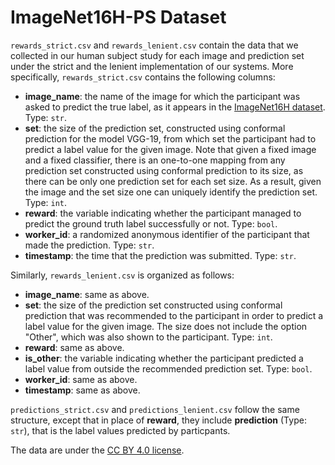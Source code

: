 # **ImageNet16H-PS Dataset**

```rewards_strict.csv``` and ```rewards_lenient.csv``` contain the data that we collected in our human subject study for each image and prediction set under the strict and the lenient implementation of our systems. More specifically, ```rewards_strict.csv``` contains the following columns:

* **image_name**: the name of the image for which the participant was asked to predict the true label, as it appears in the [ImageNet16H dataset](https://osf.io/2ntrf/). Type: ```str```.
* **set**: the size of the prediction set, constructed using conformal prediction for the model VGG-19, from which set the participant had to predict a label value for the given image. Note that given a fixed image and a fixed classifier, there is an one-to-one mapping from any prediction set constructed using conformal prediction to its size, as there can be only one prediction set for each set size. As a result, given the image and the set size one can uniquely identify the prediction set. Type: ```int```. 
* **reward**: the variable indicating whether the participant managed to predict the ground truth label successfully or not. Type: ```bool```.
* **worker_id**: a randomized anonymous identifier of the participant that made the prediction. Type: ```str```.
* **timestamp**: the time that the prediction was submitted. Type: ```str```.

Similarly, ```rewards_lenient.csv``` is organized as follows:
* **image_name**: same as above.
* **set**: the size of the prediction set constructed using conformal prediction that was recommended to the participant in order to predict a label value for the given image. The size does not include the option "Other", which was also shown to the participant. Type: ```int```. 
* **reward**: same as above.
* **is_other**: the variable indicating whether the participant predicted a label value from outside the recommended prediction set. Type: ```bool```.
* **worker_id**: same as above.
* **timestamp**: same as above.

```predictions_strict.csv``` and ```predictions_lenient.csv``` follow the same structure, except that in place of **reward**, they include **prediction** (Type: ```str```), that is the label values predicted by particpants. 

The data are under the [CC BY 4.0 license](https://creativecommons.org/licenses/by/4.0/).
